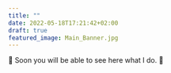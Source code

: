 ```yaml
---
title: ""
date: 2022-05-18T17:21:42+02:00
draft: true
featured_image: Main_Banner.jpg
---
```


:construction: Soon you will be able to see here what I do. :construction: